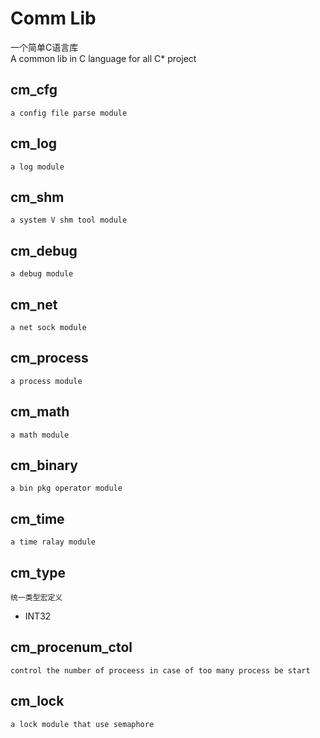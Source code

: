 # Comm Lib #

一个简单C语言库<br/>
A common lib in C language for all C\* project 


## cm_cfg
	a config file parse module

## cm_log
	a log module

## cm_shm
	a system V shm tool module

## cm_debug
	a debug module

## cm_net
	a net sock module

## cm_process
	a process module

## cm_math
	a math module

## cm_binary
	a bin pkg operator module
	
## cm_time
	a time ralay module

## cm\_type
	统一类型宏定义
- INT32

## cm_procenum_ctol
	control the number of proceess in case of too many process be start

## cm_lock
	a lock module that use semaphore
